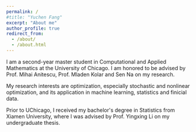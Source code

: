 ```yaml
---
permalink: /
#title: "Yuchen Fang"
excerpt: "About me"
author_profile: true
redirect_from: 
  - /about/
  - /about.html
---
```


I am a second-year master student in Computational and Applied Mathematics at the University of Chicago. I am honored to be advised by Prof. Mihai Anitescu, Prof. Mladen Kolar and Sen Na on my research.

My research interests are optimization, especially stochastic and nonlinear optimization, and its application in machine learning, statistics and finicial data.

Prior to UChicago, I received my bachelor's degree in Statistics from Xiamen University, where I was advised by Prof. Yingxing Li on my undergraduate thesis.


